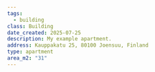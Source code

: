 ```yaml
---
tags:
  - building
class: Building
date_created: 2025-07-25
description: My example apartment.
address: Kauppakatu 25, 80100 Joensuu, Finland
type: apartment
area_m2: "31"
---
```

